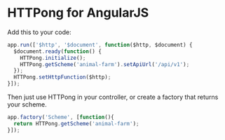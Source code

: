 # HTTPong for AngularJS

Add this to your code:

```javascript
app.run(['$http', '$document', function($http, $document) {
  $document.ready(function() {
    HTTPong.initialize();
    HTTPong.getScheme('animal-farm').setApiUrl('/api/v1');
  });
  HTTPong.setHttpFunction($http);
}]);
```

Then just use HTTPong in your controller, or create a factory that returns your scheme.

```javascript
app.factory('Scheme', [function(){
  return HTTPong.getScheme('animal-farm');
}]);
```
